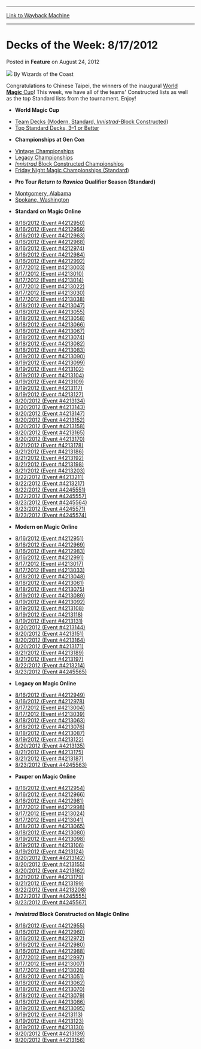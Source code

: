 
---
[Link to Wayback Machine](https://web.archive.org/web/20220121182826/https://magic.wizards.com/en/articles/archive/feature/decks-week-8172012-2012-08-24)

[_metadata_:wayback_url]:- "https://magic.wizards.com/en/articles/archive/feature/decks-week-8172012-2012-08-24"
[_metadata_:wayback_raw_url]:- "https://web.archive.org/web/20220121182826id_/https://magic.wizards.com/en/articles/archive/feature/decks-week-8172012-2012-08-24"
[_metadata_:wayback_capture_timestamp]:- "2022-01-21 18:28:26+00:00"
[_metadata_:description]:- "Congratulations to Chinese Taipei, the winners of the inaugural World Magic Cup! This week, we have all of the teams' Constructed lists as well as the top Standard lists from the tournament. Enjoy!"
[_metadata_:generator]:- "Drupal 7 (http://drupal.org)"
---


Decks of the Week: 8/17/2012
============================



 Posted in **Feature**
 on August 24, 2012 






![](https://media.magic.wizards.com/styles/auth_small/public/images/person/wizards_author.jpg)
By Wizards of the Coast











Congratulations to Chinese Taipei, the winners of the inaugural [World **Magic** Cup](/en/articles/archive/event-coverage/welcome-world-magic-cup-2012-08-17-0)! This week, we have all of the teams' Constructed lists as well as the top Standard lists from the tournament. Enjoy! 

* **World Magic Cup**
+ [Team Decks (Modern, Standard, *Innistrad*-Block Constructed](/en/articles/archive/event-coverage/all-team-decklists-standard-modern-innistradavacyn-restored-block))
+ [Top Standard Decks, 3–1 or Better](/en/articles/archive/event-coverage/decklists-top-standard-decks-2012-08-19)
* **Championships at Gen Con**
+ [Vintage Championships](/en/events/coverage/gen-con-2012)
+ [Legacy Championships](/en/events/coverage/gen-con-2012)
+ [*Innistrad* Block Constructed Championships](/en/events/coverage/gen-con-2012)
+ [Friday Night Magic Championships (Standard)](/en/events/coverage/gen-con-2012)
* **Pro Tour *Return to Ravnica* Qualifier Season (Standard)**
+ [Montgomery, Alabama](/en/articles/archive/event-coverage/pro-tour-return-ravnica-qualifier-season-top-8-standard-decklists-65)
+ [Spokane, Washington](/en/articles/archive/event-coverage/pro-tour-return-ravnica-qualifier-season-top-8-standard-decklists-68)
* **Standard on Magic Online**
+ [8/16/2012 (Event #4212950)](http://archive.wizards.com/Magic/Digital/MagicOnlineTourn.aspx?x=mtg/digital/magiconline/tourn/4212950)
+ [8/16/2012 (Event #4212959)](http://archive.wizards.com/Magic/Digital/MagicOnlineTourn.aspx?x=mtg/digital/magiconline/tourn/4212959)
+ [8/16/2012 (Event #4212963)](http://archive.wizards.com/Magic/Digital/MagicOnlineTourn.aspx?x=mtg/digital/magiconline/tourn/4212963)
+ [8/16/2012 (Event #4212968)](http://archive.wizards.com/Magic/Digital/MagicOnlineTourn.aspx?x=mtg/digital/magiconline/tourn/4212968)
+ [8/16/2012 (Event #4212974)](http://archive.wizards.com/Magic/Digital/MagicOnlineTourn.aspx?x=mtg/digital/magiconline/tourn/4212974)
+ [8/16/2012 (Event #4212984)](http://archive.wizards.com/Magic/Digital/MagicOnlineTourn.aspx?x=mtg/digital/magiconline/tourn/4212984)
+ [8/16/2012 (Event #4212992)](http://archive.wizards.com/Magic/Digital/MagicOnlineTourn.aspx?x=mtg/digital/magiconline/tourn/4212992)
+ [8/17/2012 (Event #4213003)](http://archive.wizards.com/Magic/Digital/MagicOnlineTourn.aspx?x=mtg/digital/magiconline/tourn/4213003)
+ [8/17/2012 (Event #4213010)](http://archive.wizards.com/Magic/Digital/MagicOnlineTourn.aspx?x=mtg/digital/magiconline/tourn/4213010)
+ [8/17/2012 (Event #4213014)](http://archive.wizards.com/Magic/Digital/MagicOnlineTourn.aspx?x=mtg/digital/magiconline/tourn/4213014)
+ [8/17/2012 (Event #4213022)](http://archive.wizards.com/Magic/Digital/MagicOnlineTourn.aspx?x=mtg/digital/magiconline/tourn/4213022)
+ [8/17/2012 (Event #4213030)](http://archive.wizards.com/Magic/Digital/MagicOnlineTourn.aspx?x=mtg/digital/magiconline/tourn/4213030)
+ [8/17/2012 (Event #4213038)](http://archive.wizards.com/Magic/Digital/MagicOnlineTourn.aspx?x=mtg/digital/magiconline/tourn/4213038)
+ [8/18/2012 (Event #4213047)](http://archive.wizards.com/Magic/Digital/MagicOnlineTourn.aspx?x=mtg/digital/magiconline/tourn/4213047)
+ [8/18/2012 (Event #4213055)](http://archive.wizards.com/Magic/Digital/MagicOnlineTourn.aspx?x=mtg/digital/magiconline/tourn/4213055)
+ [8/18/2012 (Event #4213058)](http://archive.wizards.com/Magic/Digital/MagicOnlineTourn.aspx?x=mtg/digital/magiconline/tourn/4213058)
+ [8/18/2012 (Event #4213066)](http://archive.wizards.com/Magic/Digital/MagicOnlineTourn.aspx?x=mtg/digital/magiconline/tourn/4213066)
+ [8/18/2012 (Event #4213067)](http://archive.wizards.com/Magic/Digital/MagicOnlineTourn.aspx?x=mtg/digital/magiconline/tourn/4213067)
+ [8/18/2012 (Event #4213074)](http://archive.wizards.com/Magic/Digital/MagicOnlineTourn.aspx?x=mtg/digital/magiconline/tourn/4213074)
+ [8/18/2012 (Event #4213082)](http://archive.wizards.com/Magic/Digital/MagicOnlineTourn.aspx?x=mtg/digital/magiconline/tourn/4213082)
+ [8/18/2012 (Event #4213083)](http://archive.wizards.com/Magic/Digital/MagicOnlineTourn.aspx?x=mtg/digital/magiconline/tourn/4213083)
+ [8/19/2012 (Event #4213090)](http://archive.wizards.com/Magic/Digital/MagicOnlineTourn.aspx?x=mtg/digital/magiconline/tourn/4213090)
+ [8/19/2012 (Event #4213099)](http://archive.wizards.com/Magic/Digital/MagicOnlineTourn.aspx?x=mtg/digital/magiconline/tourn/4213099)
+ [8/19/2012 (Event #4213102)](http://archive.wizards.com/Magic/Digital/MagicOnlineTourn.aspx?x=mtg/digital/magiconline/tourn/4213102)
+ [8/19/2012 (Event #4213104)](http://archive.wizards.com/Magic/Digital/MagicOnlineTourn.aspx?x=mtg/digital/magiconline/tourn/4213104)
+ [8/19/2012 (Event #4213109)](http://archive.wizards.com/Magic/Digital/MagicOnlineTourn.aspx?x=mtg/digital/magiconline/tourn/4213109)
+ [8/19/2012 (Event #4213117)](http://archive.wizards.com/Magic/Digital/MagicOnlineTourn.aspx?x=mtg/digital/magiconline/tourn/4213117)
+ [8/19/2012 (Event #4213127)](http://archive.wizards.com/Magic/Digital/MagicOnlineTourn.aspx?x=mtg/digital/magiconline/tourn/4213127)
+ [8/20/2012 (Event #4213134)](http://archive.wizards.com/Magic/Digital/MagicOnlineTourn.aspx?x=mtg/digital/magiconline/tourn/4213134)
+ [8/20/2012 (Event #4213143)](http://archive.wizards.com/Magic/Digital/MagicOnlineTourn.aspx?x=mtg/digital/magiconline/tourn/4213143)
+ [8/20/2012 (Event #4213147)](http://archive.wizards.com/Magic/Digital/MagicOnlineTourn.aspx?x=mtg/digital/magiconline/tourn/4213147)
+ [8/20/2012 (Event #4213152)](http://archive.wizards.com/Magic/Digital/MagicOnlineTourn.aspx?x=mtg/digital/magiconline/tourn/4213152)
+ [8/20/2012 (Event #4213158)](http://archive.wizards.com/Magic/Digital/MagicOnlineTourn.aspx?x=mtg/digital/magiconline/tourn/4213158)
+ [8/20/2012 (Event #4213165)](http://archive.wizards.com/Magic/Digital/MagicOnlineTourn.aspx?x=mtg/digital/magiconline/tourn/4213165)
+ [8/20/2012 (Event #4213170)](http://archive.wizards.com/Magic/Digital/MagicOnlineTourn.aspx?x=mtg/digital/magiconline/tourn/4213170)
+ [8/21/2012 (Event #4213178)](http://archive.wizards.com/Magic/Digital/MagicOnlineTourn.aspx?x=mtg/digital/magiconline/tourn/4213178)
+ [8/21/2012 (Event #4213186)](http://archive.wizards.com/Magic/Digital/MagicOnlineTourn.aspx?x=mtg/digital/magiconline/tourn/4213186)
+ [8/21/2012 (Event #4213192)](http://archive.wizards.com/Magic/Digital/MagicOnlineTourn.aspx?x=mtg/digital/magiconline/tourn/4213192)
+ [8/21/2012 (Event #4213198)](http://archive.wizards.com/Magic/Digital/MagicOnlineTourn.aspx?x=mtg/digital/magiconline/tourn/4213198)
+ [8/21/2012 (Event #4213203)](http://archive.wizards.com/Magic/Digital/MagicOnlineTourn.aspx?x=mtg/digital/magiconline/tourn/4213203)
+ [8/22/2012 (Event #4213211)](http://archive.wizards.com/Magic/Digital/MagicOnlineTourn.aspx?x=mtg/digital/magiconline/tourn/4213211)
+ [8/22/2012 (Event #4213217)](http://archive.wizards.com/Magic/Digital/MagicOnlineTourn.aspx?x=mtg/digital/magiconline/tourn/4213217)
+ [8/22/2012 (Event #4245551)](http://archive.wizards.com/Magic/Digital/MagicOnlineTourn.aspx?x=mtg/digital/magiconline/tourn/4245551)
+ [8/22/2012 (Event #4245557)](http://archive.wizards.com/Magic/Digital/MagicOnlineTourn.aspx?x=mtg/digital/magiconline/tourn/4245557)
+ [8/23/2012 (Event #4245564)](http://archive.wizards.com/Magic/Digital/MagicOnlineTourn.aspx?x=mtg/digital/magiconline/tourn/4245564)
+ [8/23/2012 (Event #4245571)](http://archive.wizards.com/Magic/Digital/MagicOnlineTourn.aspx?x=mtg/digital/magiconline/tourn/4245571)
+ [8/23/2012 (Event #4245574)](http://archive.wizards.com/Magic/Digital/MagicOnlineTourn.aspx?x=mtg/digital/magiconline/tourn/4245574)
* **Modern on Magic Online**
+ [8/16/2012 (Event #4212951)](http://archive.wizards.com/Magic/Digital/MagicOnlineTourn.aspx?x=mtg/digital/magiconline/tourn/4212951)
+ [8/16/2012 (Event #4212969)](http://archive.wizards.com/Magic/Digital/MagicOnlineTourn.aspx?x=mtg/digital/magiconline/tourn/4212969)
+ [8/16/2012 (Event #4212983)](http://archive.wizards.com/Magic/Digital/MagicOnlineTourn.aspx?x=mtg/digital/magiconline/tourn/4212983)
+ [8/16/2012 (Event #4212991)](http://archive.wizards.com/Magic/Digital/MagicOnlineTourn.aspx?x=mtg/digital/magiconline/tourn/4212991)
+ [8/17/2012 (Event #4213017)](http://archive.wizards.com/Magic/Digital/MagicOnlineTourn.aspx?x=mtg/digital/magiconline/tourn/4213017)
+ [8/17/2012 (Event #4213033)](http://archive.wizards.com/Magic/Digital/MagicOnlineTourn.aspx?x=mtg/digital/magiconline/tourn/4213033)
+ [8/18/2012 (Event #4213048)](http://archive.wizards.com/Magic/Digital/MagicOnlineTourn.aspx?x=mtg/digital/magiconline/tourn/4213048)
+ [8/18/2012 (Event #4213061)](http://archive.wizards.com/Magic/Digital/MagicOnlineTourn.aspx?x=mtg/digital/magiconline/tourn/4213061)
+ [8/18/2012 (Event #4213075)](http://archive.wizards.com/Magic/Digital/MagicOnlineTourn.aspx?x=mtg/digital/magiconline/tourn/4213075)
+ [8/19/2012 (Event #4213089)](http://archive.wizards.com/Magic/Digital/MagicOnlineTourn.aspx?x=mtg/digital/magiconline/tourn/4213089)
+ [8/19/2012 (Event #4213092)](http://archive.wizards.com/Magic/Digital/MagicOnlineTourn.aspx?x=mtg/digital/magiconline/tourn/4213092)
+ [8/19/2012 (Event #4213108)](http://archive.wizards.com/Magic/Digital/MagicOnlineTourn.aspx?x=mtg/digital/magiconline/tourn/4213108)
+ [8/19/2012 (Event #4213118)](http://archive.wizards.com/Magic/Digital/MagicOnlineTourn.aspx?x=mtg/digital/magiconline/tourn/4213118)
+ [8/19/2012 (Event #4213131)](http://archive.wizards.com/Magic/Digital/MagicOnlineTourn.aspx?x=mtg/digital/magiconline/tourn/4213131)
+ [8/20/2012 (Event #4213144)](http://archive.wizards.com/Magic/Digital/MagicOnlineTourn.aspx?x=mtg/digital/magiconline/tourn/4213144)
+ [8/20/2012 (Event #4213151)](http://archive.wizards.com/Magic/Digital/MagicOnlineTourn.aspx?x=mtg/digital/magiconline/tourn/4213151)
+ [8/20/2012 (Event #4213164)](http://archive.wizards.com/Magic/Digital/MagicOnlineTourn.aspx?x=mtg/digital/magiconline/tourn/4213164)
+ [8/20/2012 (Event #4213171)](http://archive.wizards.com/Magic/Digital/MagicOnlineTourn.aspx?x=mtg/digital/magiconline/tourn/4213171)
+ [8/21/2012 (Event #4213189)](http://archive.wizards.com/Magic/Digital/MagicOnlineTourn.aspx?x=mtg/digital/magiconline/tourn/4213189)
+ [8/21/2012 (Event #4213197)](http://archive.wizards.com/Magic/Digital/MagicOnlineTourn.aspx?x=mtg/digital/magiconline/tourn/4213197)
+ [8/22/2012 (Event #4213214)](http://archive.wizards.com/Magic/Digital/MagicOnlineTourn.aspx?x=mtg/digital/magiconline/tourn/4213214)
+ [8/23/2012 (Event #4245565)](http://archive.wizards.com/Magic/Digital/MagicOnlineTourn.aspx?x=mtg/digital/magiconline/tourn/4245565)
* **Legacy on Magic Online**
+ [8/16/2012 (Event #4212949)](http://archive.wizards.com/Magic/Digital/MagicOnlineTourn.aspx?x=mtg/digital/magiconline/tourn/4212949)
+ [8/16/2012 (Event #4212978)](http://archive.wizards.com/Magic/Digital/MagicOnlineTourn.aspx?x=mtg/digital/magiconline/tourn/4212978)
+ [8/17/2012 (Event #4213004)](http://archive.wizards.com/Magic/Digital/MagicOnlineTourn.aspx?x=mtg/digital/magiconline/tourn/4213004)
+ [8/17/2012 (Event #4213039)](http://archive.wizards.com/Magic/Digital/MagicOnlineTourn.aspx?x=mtg/digital/magiconline/tourn/4213039)
+ [8/18/2012 (Event #4213063)](http://archive.wizards.com/Magic/Digital/MagicOnlineTourn.aspx?x=mtg/digital/magiconline/tourn/4213063)
+ [8/18/2012 (Event #4213076)](http://archive.wizards.com/Magic/Digital/MagicOnlineTourn.aspx?x=mtg/digital/magiconline/tourn/4213076)
+ [8/18/2012 (Event #4213087)](http://archive.wizards.com/Magic/Digital/MagicOnlineTourn.aspx?x=mtg/digital/magiconline/tourn/4213087)
+ [8/19/2012 (Event #4213122)](http://archive.wizards.com/Magic/Digital/MagicOnlineTourn.aspx?x=mtg/digital/magiconline/tourn/4213122)
+ [8/20/2012 (Event #4213135)](http://archive.wizards.com/Magic/Digital/MagicOnlineTourn.aspx?x=mtg/digital/magiconline/tourn/4213135)
+ [8/21/2012 (Event #4213175)](http://archive.wizards.com/Magic/Digital/MagicOnlineTourn.aspx?x=mtg/digital/magiconline/tourn/4213175)
+ [8/21/2012 (Event #4213187)](http://archive.wizards.com/Magic/Digital/MagicOnlineTourn.aspx?x=mtg/digital/magiconline/tourn/4213187)
+ [8/23/2012 (Event #4245563)](http://archive.wizards.com/Magic/Digital/MagicOnlineTourn.aspx?x=mtg/digital/magiconline/tourn/4245563)
* **Pauper on Magic Online**
+ [8/16/2012 (Event #4212954)](http://archive.wizards.com/Magic/Digital/MagicOnlineTourn.aspx?x=mtg/digital/magiconline/tourn/4212954)
+ [8/16/2012 (Event #4212966)](http://archive.wizards.com/Magic/Digital/MagicOnlineTourn.aspx?x=mtg/digital/magiconline/tourn/4212966)
+ [8/16/2012 (Event #4212981)](http://archive.wizards.com/Magic/Digital/MagicOnlineTourn.aspx?x=mtg/digital/magiconline/tourn/4212981)
+ [8/17/2012 (Event #4212998)](http://archive.wizards.com/Magic/Digital/MagicOnlineTourn.aspx?x=mtg/digital/magiconline/tourn/4212998)
+ [8/17/2012 (Event #4213024)](http://archive.wizards.com/Magic/Digital/MagicOnlineTourn.aspx?x=mtg/digital/magiconline/tourn/4213024)
+ [8/17/2012 (Event #4213041)](http://archive.wizards.com/Magic/Digital/MagicOnlineTourn.aspx?x=mtg/digital/magiconline/tourn/4213041)
+ [8/18/2012 (Event #4213065)](http://archive.wizards.com/Magic/Digital/MagicOnlineTourn.aspx?x=mtg/digital/magiconline/tourn/4213065)
+ [8/18/2012 (Event #4213080)](http://archive.wizards.com/Magic/Digital/MagicOnlineTourn.aspx?x=mtg/digital/magiconline/tourn/4213080)
+ [8/19/2012 (Event #4213098)](http://archive.wizards.com/Magic/Digital/MagicOnlineTourn.aspx?x=mtg/digital/magiconline/tourn/4213098)
+ [8/19/2012 (Event #4213106)](http://archive.wizards.com/Magic/Digital/MagicOnlineTourn.aspx?x=mtg/digital/magiconline/tourn/4213106)
+ [8/19/2012 (Event #4213124)](http://archive.wizards.com/Magic/Digital/MagicOnlineTourn.aspx?x=mtg/digital/magiconline/tourn/4213124)
+ [8/20/2012 (Event #4213142)](http://archive.wizards.com/Magic/Digital/MagicOnlineTourn.aspx?x=mtg/digital/magiconline/tourn/4213142)
+ [8/20/2012 (Event #4213155)](http://archive.wizards.com/Magic/Digital/MagicOnlineTourn.aspx?x=mtg/digital/magiconline/tourn/4213155)
+ [8/20/2012 (Event #4213162)](http://archive.wizards.com/Magic/Digital/MagicOnlineTourn.aspx?x=mtg/digital/magiconline/tourn/4213162)
+ [8/21/2012 (Event #4213179)](http://archive.wizards.com/Magic/Digital/MagicOnlineTourn.aspx?x=mtg/digital/magiconline/tourn/4213179)
+ [8/21/2012 (Event #4213199)](http://archive.wizards.com/Magic/Digital/MagicOnlineTourn.aspx?x=mtg/digital/magiconline/tourn/4213199)
+ [8/22/2012 (Event #4213208)](http://archive.wizards.com/Magic/Digital/MagicOnlineTourn.aspx?x=mtg/digital/magiconline/tourn/4213208)
+ [8/22/2012 (Event #4245555)](http://archive.wizards.com/Magic/Digital/MagicOnlineTourn.aspx?x=mtg/digital/magiconline/tourn/4245555)
+ [8/23/2012 (Event #4245567)](http://archive.wizards.com/Magic/Digital/MagicOnlineTourn.aspx?x=mtg/digital/magiconline/tourn/4245567)
* ***Innistrad* Block Constructed on Magic Online**
+ [8/16/2012 (Event #4212955)](http://archive.wizards.com/Magic/Digital/MagicOnlineTourn.aspx?x=mtg/digital/magiconline/tourn/4212955)
+ [8/16/2012 (Event #4212960)](http://archive.wizards.com/Magic/Digital/MagicOnlineTourn.aspx?x=mtg/digital/magiconline/tourn/4212960)
+ [8/16/2012 (Event #4212972)](http://archive.wizards.com/Magic/Digital/MagicOnlineTourn.aspx?x=mtg/digital/magiconline/tourn/4212972)
+ [8/16/2012 (Event #4212980)](http://archive.wizards.com/Magic/Digital/MagicOnlineTourn.aspx?x=mtg/digital/magiconline/tourn/4212980)
+ [8/16/2012 (Event #4212988)](http://archive.wizards.com/Magic/Digital/MagicOnlineTourn.aspx?x=mtg/digital/magiconline/tourn/4212988)
+ [8/17/2012 (Event #4212997)](http://archive.wizards.com/Magic/Digital/MagicOnlineTourn.aspx?x=mtg/digital/magiconline/tourn/4212997)
+ [8/17/2012 (Event #4213007)](http://archive.wizards.com/Magic/Digital/MagicOnlineTourn.aspx?x=mtg/digital/magiconline/tourn/4213007)
+ [8/17/2012 (Event #4213026)](http://archive.wizards.com/Magic/Digital/MagicOnlineTourn.aspx?x=mtg/digital/magiconline/tourn/4213026)
+ [8/18/2012 (Event #4213051)](http://archive.wizards.com/Magic/Digital/MagicOnlineTourn.aspx?x=mtg/digital/magiconline/tourn/4213051)
+ [8/18/2012 (Event #4213062)](http://archive.wizards.com/Magic/Digital/MagicOnlineTourn.aspx?x=mtg/digital/magiconline/tourn/4213062)
+ [8/18/2012 (Event #4213070)](http://archive.wizards.com/Magic/Digital/MagicOnlineTourn.aspx?x=mtg/digital/magiconline/tourn/4213070)
+ [8/18/2012 (Event #4213079)](http://archive.wizards.com/Magic/Digital/MagicOnlineTourn.aspx?x=mtg/digital/magiconline/tourn/4213079)
+ [8/18/2012 (Event #4213086)](http://archive.wizards.com/Magic/Digital/MagicOnlineTourn.aspx?x=mtg/digital/magiconline/tourn/4213086)
+ [8/19/2012 (Event #4213095)](http://archive.wizards.com/Magic/Digital/MagicOnlineTourn.aspx?x=mtg/digital/magiconline/tourn/4213095)
+ [8/19/2012 (Event #4213113)](http://archive.wizards.com/Magic/Digital/MagicOnlineTourn.aspx?x=mtg/digital/magiconline/tourn/4213113)
+ [8/19/2012 (Event #4213123)](http://archive.wizards.com/Magic/Digital/MagicOnlineTourn.aspx?x=mtg/digital/magiconline/tourn/4213123)
+ [8/19/2012 (Event #4213130)](http://archive.wizards.com/Magic/Digital/MagicOnlineTourn.aspx?x=mtg/digital/magiconline/tourn/4213130)
+ [8/20/2012 (Event #4213139)](http://archive.wizards.com/Magic/Digital/MagicOnlineTourn.aspx?x=mtg/digital/magiconline/tourn/4213139)
+ [8/20/2012 (Event #4213156)](http://archive.wizards.com/Magic/Digital/MagicOnlineTourn.aspx?x=mtg/digital/magiconline/tourn/4213156)






